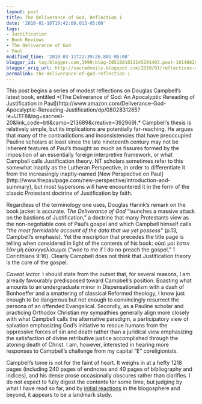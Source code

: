 ```yaml
---
layout: post
title: The Deliverance of God, Reflection 1
date: '2010-01-18T19:42:00.013-05:00'
tags:
- Justification
- Book Reviews
- The Deliverance of God
- Paul
modified_time: '2010-03-11T22:39:26.801-05:00'
blogger_id: tag:blogger.com,1999:blog-2851801011145291403.post-101488287081528080
blogger_orig_url: http://sacredveils.blogspot.com/2010/01/reflections-on-deliverance-of-god-part.html
permalink: the-deliverance-of-god-reflection-1
---
```


<!--excerpt.start-->This post begins a series of modest reflections on Douglas Campbell’s latest book, entitled *[The Deliverance of God: An Apocalyptic Rereading of Justification in Paul](http://www.amazon.com/Deliverance-God-Apocalyptic-Rereading-Justification/dp/0802831265?ie=UTF8&tag=sacrveil-20&link_code=btl&camp=213689&creative=392969).* Campbell’s thesis is relatively simple, but its implications are potentially far-reaching. He argues that many of the contradictions and inconsistencies that have preoccupied Pauline scholars at least since the late nineteenth century may not be inherent features of Paul’s thought so much as fissures formed by the imposition of an essentially foreign interpretive framework, or what Campbell calls Justification theory. NT scholars sometimes refer to this somewhat inaptly as the Lutheran Perspective, in order to differentiate it from the increasingly inaptly-named [New Perspective on Paul](http://www.thepaulpage.com/new-perspective/introduction-and-summary), but most laypersons will have encountered it in the form of the classic Protestant doctrine of Justification by faith.<!--excerpt.end-->

Regardless of the terminology one uses, Douglas Harink’s remark on the book jacket is accurate. *The Deliverance of God* “launches a massive attack on the bastions of Justification,” a doctrine that many Protestants view as the non-negotiable core of Paul’s gospel and which Campbell himself calls *“the most formidable account of the data that we yet possess”* (p.13, Campbell’s emphasis). Yet the inscription that precedes the title page is telling when considered in light of the contents of his book: οὐαὶ μοί ἐστιν ἐὰν μὴ εὐανγγελίσωμαι (“woe to me if I do no preach the gospel,” 1 Corinthians 9:16). Clearly Campbell does not think that Justification theory is the core of the gospel.

*Caveat lector.* I should state from the outset that, for several reasons, I am already favourably predisposed toward Campbell’s position. Boasting what amounts to an undergraduate minor in Dispensationalism with a dash of Bonhoeffer and a smattering of classical Reformed theology, I know just enough to be dangerous but not enough to convincingly resurrect the persona of an offended Evangelical. Secondly, as a Pauline scholar and practicing Orthodox Christian my sympathies generally align more closely with what Campbell calls the alternative paradigm, a participatory view of salvation emphasizing God’s initiative to rescue humans from the oppressive forces of sin and death rather than a juridical view emphasizing the satisfaction of divine retributive justice accomplished through the atoning death of Christ. I am, however, interested in hearing more responses to Campbell’s challenge from my capital “E” coreligionists.

Campbell’s tome is not for the faint of heart. It weighs in at a hefty 1218 pages (including 240 pages of endnotes and 40 pages of bibliography and indices), and his dense prose occasionally obscures rather than clarifies. I do not expect to fully digest the contents for some time, but judging by what I have read so far, and by [initial reactions](http://www.andyrowell.net/andy_rowell/2009/11/reviews-of-douglas-campbells-the-deliverance-of-god-an-apocalyptic-rereading-of-justification-in-pau.html) in the blogosphere and beyond, it appears to be a landmark study.